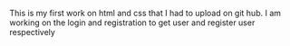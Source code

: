 This is my first work on html and css that I had to upload on git hub.
I am working on the login and registration to get user and register user respectively
